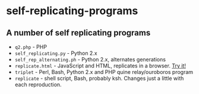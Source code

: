 # self-replicating-programs
## A number of self replicating programs

* `q2.php` - PHP
* `self_replicating.py` - Python 2.x
* `self_rep_alternating.ph` - Python 2.x, alternates generations
* `replicate.html` - JavaScript and HTML, replicates in a browser. [Try it!](https://rawgit.com/bediger4000/self-replicating-programs/master/replicate.html)
* `triplet` - Perl, Bash, Python 2.x and PHP quine relay/ouroboros program
*  `replicate` - shell script, Bash, probably ksh. Changes just a little with each reproduction.

